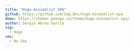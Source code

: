 ```yaml
---
title: "Hugo minimalist SPA"
github: https://github.com/Sag-Dev/hugo-minimalist-spa
demo: https://themes.gohugo.io/theme/hugo-minimalist-spa/
author: Sergio Abreu García
ssg:
  - Hugo
cms:
  - No Cms
---
```


